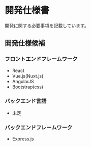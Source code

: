 # 開発仕様書

開発に関する必要事項を記載しています。

## 開発仕様候補

### フロントエンドフレームワーク

* React
* Vue.js(Nuxt.js)
* AngularJS
* Bootstrap(css)

### バックエンド言語

* 未定

### バックエンドフレームワーク

* Express.js
